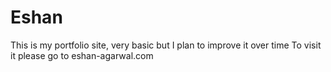 # Eshan

This is my portfolio site, very basic but I plan to improve it over time
To visit it please go to eshan-agarwal.com
